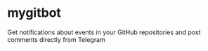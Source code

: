 # mygitbot
Get notifications about events in your GitHub repositories and post comments directly from Telegram
